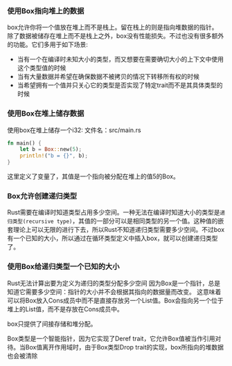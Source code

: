 ### 使用Box<T>指向堆上的数据
box允许你将一个值放在堆上而不是栈上。留在栈上的则是指向堆数据的指针。
除了数据被储存在堆上而不是栈上之外，box没有性能损失。不过也没有很多额外的功能。它们多用于如下场景:
* 当有一个在编译时未知大小的类型，而又想要在需要确切大小的上下文中使用这个类型值的时候
* 当有大量数据并希望在确保数据不被拷贝的情况下转移所有权的时候
* 当希望拥有一个值并只关心它的类型是否实现了特定trait而不是其具体类型的时候

### 使用Box<T>在堆上储存数据
使用box在堆上储存一个i32:
文件名：src/main.rs
```Rust
fn main() {
    let b = Box::new(5);
    println!("b = {}", b);
}
```
这里定义了变量了，其值是一个指向被分配在堆上的值5的Box。

### Box允许创建递归类型
Rust需要在编译时知道类型占用多少空间。一种无法在编译时知道大小的类型是`递归类型(recursive type)`，其值的一部分可以是相同类型的另一个值。这种值的嵌套理论上可以无限的进行下去，所以Rust不知道递归类型需要多少空间。不过box有一个已知的大小，所以通过在循环类型定义中插入box，就可以创建递归类型了。


### 使用Box<T>给递归类型一个已知的大小
Rust无法计算出要为定义为递归的类型分配多少空间
因为Box<T>是一个指针，总是知道它需要多少空间：指针的大小并不会根据其指向的数据量而改变。
这意味着可以将Box放入Cons成员中而不是直接存放另一个List值。Box会指向另一个位于堆上的List值，而不是存放在Cons成员中。

box只提供了间接存储和堆分配。

Box<T>类型是一个智能指针，因为它实现了Deref trait，它允许Box<T>值被当作引用对待。当Box<T>值离开作用域时，由于Box<T>类型Drop trait的实现，box所指向的堆数据也会被清除

